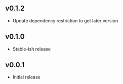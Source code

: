 ## v0.1.2
* Update dependency restriction to get later version

## v0.1.0
* Stable-ish release

## v0.0.1
* Initial release
